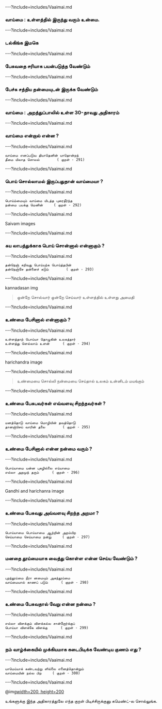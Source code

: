 ---?include=includes/Vaaimai.md

### வாய்மை :  உள்ளத்தில் இருந்து வரும் உன்மை.

---?include=includes/Vaaimai.md

### டல்கிங்க இமகெ

---?include=includes/Vaaimai.md

### பேசுவதை சரியாக பயன்படுத்த வேண்டும்

---?include=includes/Vaaimai.md

### பேச்சு சத்திய தன்மையுடன் இருக்க வேண்டும்

---?include=includes/Vaaimai.md

### வாய்மை : அறத்துப்பாலில் உள்ள 30-தாவது அதிகாரம்

---?include=includes/Vaaimai.md

### வாய்மை என்றால் என்ன ?

---?include=includes/Vaaimai.md

```
வாய்மை எனப்படுவ தியாதெனின் யாதொன்றந்
தீமை யிலாத சொலல்		( குறள் - 291)

```

---?include=includes/Vaaimai.md

### பொய் சொல்லாமல் இருப்பதுதான் வாய்மையா ?

---?include=includes/Vaaimai.md

```
பொய்ம்மையும் வாய்மை யிடத்த புரைதீர்ந்த
நன்மை பயக்கு மெனின்		( குறள் - 292)

```

---?include=includes/Vaaimai.md

Saivam images

---?include=includes/Vaaimai.md

### சுய லாபத்துக்காக பொய் சொன்னால் என்னாகும் ?

---?include=includes/Vaaimai.md

```
தன்நெஞ் சறிவது பொய்யற்க பொய்த்தபின்
தன்நெஞ்சே தன்னைச் சுடும்		( குறள் - 293)

```

---?include=includes/Vaaimai.md

kannadasan img

> ஒன்றே சொல்வார் ஒன்றே செய்வார் உள்ளத்தில் உள்ளது அமைதி

---?include=includes/Vaaimai.md

### உண்மை பேசினால் என்னாகும் ?

---?include=includes/Vaaimai.md

```
உள்ளத்தாற் பொய்யா தொழுகின் உலகத்தார்
உள்ளத்து ளெல்லாம் உளன்		( குறள் - 294)

```

---?include=includes/Vaaimai.md

harichandra image

---?include=includes/Vaaimai.md

> உண்மையை சொல்லி நன்மையை செய்தால் உலகம் உன்னிடம் மயங்கும்

---?include=includes/Vaaimai.md

### உண்மை பேசுபவர்கள் எவ்வளவு சிறந்தவர்கள் ?

---?include=includes/Vaaimai.md

```
மனத்தொடு வாய்மை மொழியின் தவத்தொடு
தானஞ்செய் வாரின் தலை		( குறள் - 295)

```

---?include=includes/Vaaimai.md

### உண்மை பேசினால் என்ன நன்மை வரும் ?

---?include=includes/Vaaimai.md

```
பொய்யாமை யன்ன புகழில்லை எய்யாமை
எல்லா அறமுந் தரும்		( குறள் - 296)

```

---?include=includes/Vaaimai.md

Gandhi and harichanra image

---?include=includes/Vaaimai.md

### உண்மை பேசுவது அவ்வளவு சிறந்த அறமா ?

---?include=includes/Vaaimai.md

```
பொய்யாமை பொய்யாமை ஆற்றின் அறம்பிற
செய்யாமை செய்யாமை நன்று		( குறள் - 297)

```

---?include=includes/Vaaimai.md

### மனதை தூய்மையாக வைத்து கொள்ள என்ன செய்ய வேண்டும் ?

---?include=includes/Vaaimai.md

```
புறந்தூய்மை நீரா னமையும் அகந்தூய்மை
வாய்மையால் காணப் படும்		( குறள் - 298)

```

---?include=includes/Vaaimai.md

### உண்மை பேசுவதால் வேறு என்ன நன்மை ?

---?include=includes/Vaaimai.md

```
எல்லா விளக்கும் விளக்கல்ல சான்றோர்க்குப்
பொய்யா விளக்கே விளக்கு		( குறள் - 299)

```

---?include=includes/Vaaimai.md

### நம் வாழ்க்கையில் முக்கியமாக கடைபிடிக்க வேண்டிய குணம் எது ?

---?include=includes/Vaaimai.md

```
யாமெய்யாக் கண்டவற்று ளில்லை எனைத்தொன்றும்
வாய்மையின் நல்ல பிற		( குறள் - 300)

```

---?include=includes/Vaaimai.md

@img[width=200, height=200](assets/img/comment-button.png)

உங்களுக்கு இந்த அதிகாரத்துலே எந்த குறள் பிடிச்சிருக்குனு கமெண்ட்-ல சொல்லுங்க.